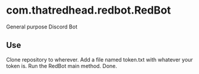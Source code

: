 # com.thatredhead.redbot.RedBot
General purpose Discord Bot

## Use
Clone repository to wherever.
Add a file named token.txt with whatever your token is.
Run the RedBot main method. Done.